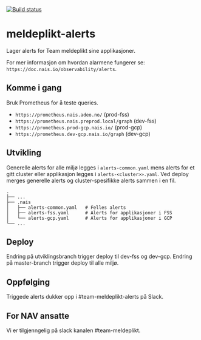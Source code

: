 [![Build status](https://github.com/navikt/meldeplikt-alerts/workflows/Deploy%20alerts%20to%20all%20environments/badge.svg)](https://github.com/navikt/meldeplikt-alerts/workflows/Deploy%20alerts%20to%20all%20environments/badge.svg)

# meldeplikt-alerts
Lager alerts for Team meldeplikt sine applikasjoner.

For mer informasjon om hvordan alarmene fungerer se: `https://doc.nais.io/observability/alerts`.

## Komme i gang
Bruk Prometheus for å teste queries.
- `https://prometheus.nais.adeo.no/` (prod-fss)
- `https://prometheus.nais.preprod.local/graph` (dev-fss)
- `https://prometheus.prod-gcp.nais.io/` (prod-gcp)
- `https://prometheus.dev-gcp.nais.io/graph` (dev-gcp)

## Utvikling
Generelle alerts for alle miljø legges i `alerts-common.yaml` mens alerts for et gitt cluster eller applikasjon legges i `alerts-<cluster>>.yaml`.
Ved deploy merges generelle alerts og cluster-spesifikke alerts sammen i en fil.

    .
    ├── ...
    ├── .nais
    │   ├── alerts-common.yaml   # Felles alerts
    │   ├── alerts-fss.yaml      # Alerts for applikasjoner i FSS
    │   └── alerts-gcp.yaml      # Alerts for applikasjoner i GCP
    └── ...

## Deploy
Endring på utviklingsbranch trigger deploy til dev-fss og dev-gcp.
Endring på master-branch trigger deploy til alle miljø.

## Oppfølging
Triggede alerts dukker opp i #team-meldeplikt-alerts på Slack.

## For NAV ansatte
Vi er tilgjenngelig på slack kanalen #team-meldeplikt.
